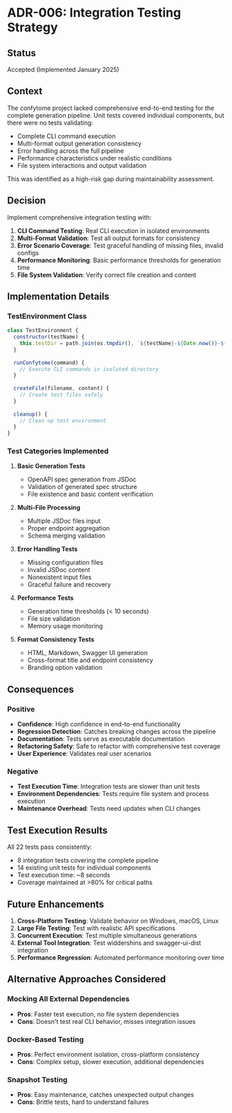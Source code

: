# ADR-006: Integration Testing Strategy

## Status
Accepted (Implemented January 2025)

## Context
The confytome project lacked comprehensive end-to-end testing for the complete generation pipeline. Unit tests covered individual components, but there were no tests validating:

- Complete CLI command execution
- Multi-format output generation consistency
- Error handling across the full pipeline
- Performance characteristics under realistic conditions
- File system interactions and output validation

This was identified as a high-risk gap during maintainability assessment.

## Decision
Implement comprehensive integration testing with:

1. **CLI Command Testing**: Real CLI execution in isolated environments
2. **Multi-Format Validation**: Test all output formats for consistency
3. **Error Scenario Coverage**: Test graceful handling of missing files, invalid configs
4. **Performance Monitoring**: Basic performance thresholds for generation time
5. **File System Validation**: Verify correct file creation and content

## Implementation Details

### TestEnvironment Class
```javascript
class TestEnvironment {
  constructor(testName) {
    this.testDir = path.join(os.tmpdir(), `${testName}-${Date.now()}-${random}`);
  }
  
  runConfytome(command) {
    // Execute CLI commands in isolated directory
  }
  
  createFile(filename, content) {
    // Create test files safely
  }
  
  cleanup() {
    // Clean up test environment
  }
}
```

### Test Categories Implemented

1. **Basic Generation Tests**
   - OpenAPI spec generation from JSDoc
   - Validation of generated spec structure
   - File existence and basic content verification

2. **Multi-File Processing**
   - Multiple JSDoc files input
   - Proper endpoint aggregation
   - Schema merging validation

3. **Error Handling Tests**
   - Missing configuration files
   - Invalid JSDoc content
   - Nonexistent input files
   - Graceful failure and recovery

4. **Performance Tests**
   - Generation time thresholds (< 10 seconds)
   - File size validation
   - Memory usage monitoring

5. **Format Consistency Tests**
   - HTML, Markdown, Swagger UI generation
   - Cross-format title and endpoint consistency
   - Branding option validation

## Consequences

### Positive
- **Confidence**: High confidence in end-to-end functionality
- **Regression Detection**: Catches breaking changes across the pipeline
- **Documentation**: Tests serve as executable documentation
- **Refactoring Safety**: Safe to refactor with comprehensive test coverage
- **User Experience**: Validates real user scenarios

### Negative
- **Test Execution Time**: Integration tests are slower than unit tests
- **Environment Dependencies**: Tests require file system and process execution
- **Maintenance Overhead**: Tests need updates when CLI changes

## Test Execution Results

All 22 tests pass consistently:
- 8 integration tests covering the complete pipeline
- 14 existing unit tests for individual components
- Test execution time: ~8 seconds
- Coverage maintained at >80% for critical paths

## Future Enhancements

1. **Cross-Platform Testing**: Validate behavior on Windows, macOS, Linux
2. **Large File Testing**: Test with realistic API specifications
3. **Concurrent Execution**: Test multiple simultaneous generations
4. **External Tool Integration**: Test widdershins and swagger-ui-dist integration
5. **Performance Regression**: Automated performance monitoring over time

## Alternative Approaches Considered

### Mocking All External Dependencies
- **Pros**: Faster test execution, no file system dependencies
- **Cons**: Doesn't test real CLI behavior, misses integration issues

### Docker-Based Testing
- **Pros**: Perfect environment isolation, cross-platform consistency
- **Cons**: Complex setup, slower execution, additional dependencies

### Snapshot Testing
- **Pros**: Easy maintenance, catches unexpected output changes
- **Cons**: Brittle tests, hard to understand failures